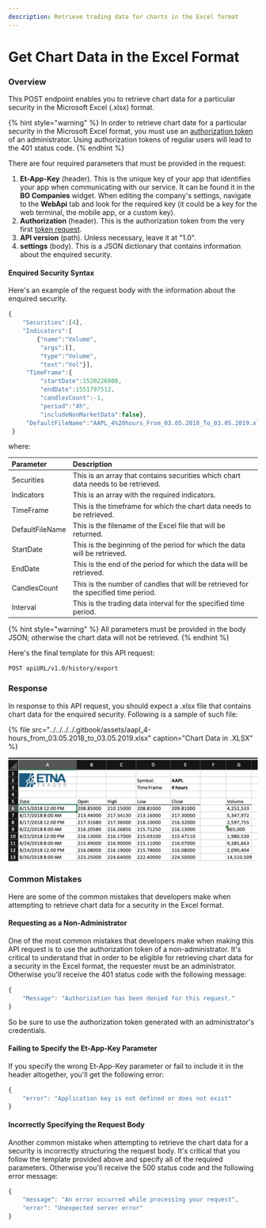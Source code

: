 ```yaml
---
description: Retrieve trading data for charts in the Excel format
---
```


# Get Chart Data in the Excel Format

### Overview

This POST endpoint enables you to retrieve chart data for a particular security in the Microsoft Excel \(.xlsx\) format.

{% hint style="warning" %}
In order to retrieve chart date for a particular security in the Microsoft Excel format, you must use an [authorization token]() of an administrator. Using authorization tokens of regular users will lead to the 401 status code.
{% endhint %}

There are four required parameters that must be provided in the request:

1. **Et-App-Key** \(header\). This is the unique key of your app that identifies your app when communicating with our service. It can be found it in the **BO Companies** widget. When editing the company's settings, navigate to the **WebApi** tab and look for the required key \(it could be a key for the web terminal, the mobile app, or a custom key\).
2. **Authorization** \(header\). This is the authorization token from the very first [token request]().
3. **API version** \(path\). Unless necessary, leave it at "1.0".
4. **settings** \(body\). This is a JSON dictionary that contains information about the enquired security.

#### Enquired Security Syntax

Here's an example of the request body with the information about the enquired security.

```javascript
{
    "Securities":[4],
    "Indicators":[
        {"name":"Volume",
         "args":[],
         "type":"Volume",
         "text":"Vol"}],
     "TimeFrame":{
         "startDate":1520226000,
         "endDate":1551797512,
         "candlesCount":-1,
         "period":"4h",
         "includeNonMarketData":false},
     "DefaultFileName":"AAPL_4%20hours_From_03.05.2018_To_03.05.2019.xlsx"
 }
```

where:

| Parameter | Description |
| :--- | :--- |
| Securities | This is an array that contains securities which chart data needs to be retrieved. |
| Indicators | This is an array with the required indicators. |
| TimeFrame | This is the timeframe for which the chart data needs to be retrieved. |
| DefaultFileName | This is the filename of the Excel file that will be returned. |
| StartDate | This is the beginning of the period for which the data will be retrieved. |
| EndDate | This is the end of the period for which the data will be retrieved. |
| CandlesCount | This is the number of candles that will be retrieved for the specified time period. |
| Interval | This is the trading data interval for the specified time period.  |

{% hint style="warning" %}
All parameters must be provided in the body JSON; otherwise the chart data will not be retrieved.
{% endhint %}

Here's the final template for this API request:

```text
POST apiURL/v1.0/history/export
```

### Response

In response to this API request, you should expect a .xlsx file that contains chart data for the enquired security. Following is a sample of such file:

{% file src="../../../../.gitbook/assets/aapl\_4-hours\_from\_03.05.2018\_to\_03.05.2019.xlsx" caption="Chart Data in .XLSX" %}

![](../../../../.gitbook/assets/screenshot-2019-03-05-at-18.11.37.png)

### Common Mistakes

Here are some of the common mistakes that developers make when attempting to retrieve chart data for a security in the Excel format.

#### Requesting as a Non-Administrator

One of the most common mistakes that developers make when making this API request is to use the authorization token of a non-administrator. It's critical to understand that in order to be eligible for retrieving chart data for a security in the Excel format, the requester must be an administrator. Otherwise you'll receive the 401 status code with the following message:

```javascript
{
    "Message": "Authorization has been denied for this request."
}
```

So be sure to use the authorization token generated with an administrator's credentials.

#### Failing to Specify the Et-App-Key Parameter

If you specify the wrong Et-App-Key parameter or fail to include it in the header altogether, you'll get the following error:

```javascript
{
    "error": "Application key is not defined or does not exist"
}
```

#### Incorrectly Specifying the Request Body 

Another common mistake when attempting to retrieve the chart data for a security is incorrectly structuring the request body. It's critical that you follow the template provided above and specify all of the required parameters. Otherwise you'll receive the 500 status code and the following error message: 

```javascript
{
    "message": "An error occurred while processing your request",
    "error": "Unexpected server error"
}
```


